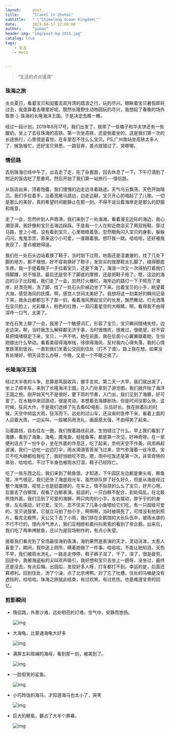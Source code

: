 ```yaml
---
layout:     post
title:      "Travel in Zhuhai"
subtitle:   " \"Chimelong Ocean Kingdom\""
date:       2019-08-17 12:00:00
author:     "ysbao"
header-img: "img/post-bg-2015.jpg"
catalog: true
tags:
    - 生活
    - Meta


---
```


> “生活的点点滴滴”

### 珠海之旅

炎炎夏日，看着宝贝和闺蜜去双月湾的踏浪之行，玩的尽兴。眼瞅着宝贝暑假即将过去，我盘算着去哪里好呢，既然长隆野生动物园玩的尽兴，我想起了春晚的场外取景-》珠海的长隆海洋王国。于是决定去瞧一瞧。

经过一段计划，2019年8月17号，我们出发了，我带了一些橘子和华夫饼还有一些酸奶，坐上了去往珠海的高铁。第一次坐高铁，还是倒着坐的，这是我们第一次的长途旅行，心里很是喜悦，在车里忍不住么么宝贝。PS,广州南站坐高铁太多人了，猴急猴忙，还好宝贝熟悉，一路狂奔，差点就错过了，哭唧唧。

### 情侣路

去到珠海已经中午了，出去走了走，吃了杂酱面，回去休息了一下。下午打滴到了附近的饭店吃了葱姜鸡，然后开始了我们第一站旅行---情侣路。

从饭店出来，顶着饱腹，我们慢慢的边走边寻着路途。天气乌云飘荡，天色开始暗沉。我们手拉着手，沿着宽敞马路边，边走边聊，宝贝开心的唱起了了儿歌。一切是那么的美好，真的希望时间能静止在那一刻。不得不说沿着海岸走是那么的舒服和惬意。

走了一会，忽然听到人声鼎沸，我们来到了一处海滩，看着漫无边际的海边，我心潮澎湃，我好像和宝贝去海边踩踩。于是我一个人在附近商店买了两双拖鞋。穿过马路，登上小坡。没有看到宝贝，心里暗暗着急。忽然眼角闪入宝贝的身影，躲躲闪闪，鬼鬼祟祟，原来这个小可爱，一直跟着我。想吓我一跳。哈哈哈，还好被我发现了，差点被她得逞。

我们在一处石头边站着换了鞋子，当时刚下过雨，地面还是湿漉漉的，找了几处下脚的地方，都不理想。好不容易换好了鞋子，发现买的按摩鞋太扎脚了，硌得脚底生疼。我一手提着鞋子一手拉着宝贝，还是下海了。海浪一次又一次得拍打着我们得脚踝，好不惬意。最后还是受不了脚底的摩擦，还是把鞋子拖了。嗯，这边的海边的沙子比较粗，我们走了一会，忽然灯火栅栏，海岸边的路灯一下子照亮了海岸，好漂亮啊，洗了脚，找了一处石头阶梯边坐了下来。拉着宝贝的小手，眺望着大海，感受海风的抚摸。啊，感觉人世间太美好了。我想将这一刻美好的瞬间记录下来，我永远都都忘不了那一刻，看着海风撩起宝贝的长发，飘然舞动，灯光洒落在宝贝脸上，光彩耀人，粉色的红唇，一双闪着星空的大眼睛，啊，看得我不由得深呼一口气，太美了。

坐在石凳上聊了一会，我用了一个敏感词汇，形容了宝贝，宝贝瞬间情绪失控，边走边哭，啊，当时我怎么解释都无济于事，当时很愧疚，很难过，很绝望。好不容易把情绪稳定下来，宝贝，一声不吭，她在前面，我在后面小心翼翼跟着她，生怕她做出什么举动。看着美丽得海岸线，徐徐得海风，反衬我内心得失落，我的心情里跌落到低谷。一直到我们坐着公交回到住处（打不了滴）。路上我在想，如果没有处理好，明天该怎么办呀，今晚，又是一个不眠之夜了。

### 长隆海洋王国

经过大半夜的斗争，总算是鸣鼓收兵，握手言欢。第二天一大早，我们就出发了，坐上了顺丰车。来到了长隆海洋王国。在入门处拿到了游览图，我们就开始了海洋王国之旅。刚开始天气不是很好，要下雨的节奏，入门出，我们见到了海豚，好可爱了，在水箱中来回游动，很是灵动。本想着去海豚剧场，但是时间没那么快，这时候，狂风大作，于是我们选择了先去看6D电影，队伍好长，我在排着队的时候，天空中倾盆大雨，狂泻而下。远处的过山车，还没来的急停下来，看着上面的人迎着大雨，一边尖叫，一般被风雨洗礼，画面感太强，不由得笑了起来。

沿着路线，自右往左一圈，我们按着路线前进，生怕错过了什么。早上我们看到了海豚，看到了海象，海龟，魔鬼鱼，娃娃鱼等。都是第一次见，好神奇呀。在一家便利店点了一份牛杂，坐在外面的作息区，吃了起来，奈何天空不作美，风雨再起波澜，我们一边吃一边边打伞，雨水滴滴答答渐飞过来，空气弥漫着一丝冷意。宝贝不吃大肠都给我吃了，我好怕她吃不饱。嗯，雨中吃饭还是第一次，非常奇特的体验，哈哈哈，不过下半身也被雨水打湿，鞋子已经阵亡。

吃了一些东西之后，我们来到了鲸鱼馆，才知道，下午园区左边都是重头戏，鲸鱼馆，冷气很足，我们还坐了海底观光车，虽然排队排了好久好久，但是从海底经过整个海族馆，视觉上也是挺震撼的，在车上，情不自禁的么么了宝贝，好开心呀。后面去了白鲸馆，观看了白鲸表演。挺逗的，一只白鲸不配合，到处捣乱，在北极熊馆外面，我们见到了可爱的海狮，两只肉肉的小手，左右摆动，胖乎乎的的身体，左右摆动，好可爱。宝贝，忍不住买了几条小鱼喂给它们吃，有一只超级可爱的，宝贝说鼓掌，它就立马拍了拍小手，啊啊啊，当时被萌死了，可惜没有拍到照片。看完北极熊，天公又下去了小雨，我们排在企鹅馆的大长队伍中，被雨水虐的不行不行的。馆内冷气渗人，我们互相掺和着抖抖索索的看到了帝企鹅。出来后，我们吃了两串烤鱿鱼，还以为是现场制作的，有点小失望。

接着我们看完到了全场最佳海豹表演，海豹果然是表演的天才，灵动活泼，太惹人喜爱了，期间，我中途上厕所，瞒着她做了一件事。哈哈哈，不能让她知道。天色不早，我们被雨水洗礼，一路走走停停，鞋子裤子湿了，干了，湿了，很是疲劳。回途中，我被海盗船的尖叫欢声吸引，我好想和宝贝去坐上一趟呀，没坐过，最终还是没去，有点后悔。出园后，发现好多人呀，打车都打不到。幸运的是，后面还算顺利。回到住处，洗了个澡，点了北京烤鸭。对了忘了吐槽，住处的马桶是没有遮挡的，哈哈哈。珠海之旅就此结束，有过欢笑，有过悲伤。也是难道宝贵的回忆。

### 剪影瞬间

* 情侣路，外景沙滩，远处明亮的灯塔。空气中，安静而悠扬。

  ![img](/img/mylove/picture20.jpg)

* 大海龟，比普通海龟大好多

  ![img](/img/mylove/picture25.jpg)

* 满屏五彩斑斓的海母，看到那一刻，被美到了。

  ![img](/img/mylove/picture21.jpg)

* 一脸假笑的鲨鱼。

  ![img](/img/mylove/picture22.jpg)

* 小巧玲珑的海马，才知道海马也太小了，哭笑

  ![img](/img/mylove/picture24.jpg)

* 巨大的鲸鱼，霸占了大半个屏幕。

  ![img](/img/mylove/picture23.jpg)

  

  



